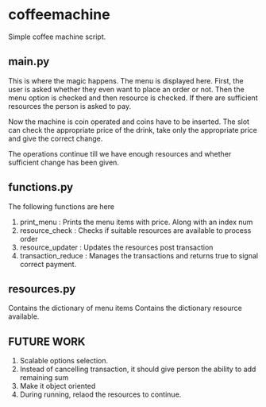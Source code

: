# coffeemachine
Simple coffee machine script.

## main.py
This is where the magic happens. The menu is displayed here.
First, the user is asked whether they even want to place an order or not.
Then the menu option is checked and then  resource is checked.
If there are sufficient resources the person is asked to pay.

Now the machine is coin operated and coins have to be inserted.
The slot can check the appropriate price of the drink, take only
the appropriate price and give the correct change.

The operations continue till we have enough resources and 
whether sufficient change has been given.

## functions.py
The following functions are here
1) print_menu : Prints the menu items with price. Along with an index num
2) resource_check : Checks if suitable resources are available to process order
3) resource_updater : Updates the resources post transaction
4) transaction_reduce : Manages the transactions and returns true to signal correct payment.

## resources.py
Contains the dictionary of menu items
Contains the dictionary resource available. 


## FUTURE WORK
1) Scalable options selection.
2) Instead of cancelling transaction, it should give person the ability to add remaining sum
3) Make it object oriented
4) During running, relaod the resources to continue.
